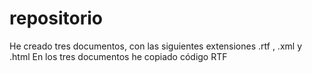 # repositorio
He creado tres documentos, con las siguientes extensiones .rtf , .xml y .html
En los tres documentos he copiado código RTF 
